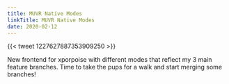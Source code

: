```yaml
---
title: MUVR Native Modes
linkTitle: MUVR Native Modes
date: 2020-02-12
---
```


{{< tweet 1227627887353909250 >}}

New frontend for xporpoise with different modes that reflect my 3 main feature branches. Time to take the pups for a walk and start merging some branches!
